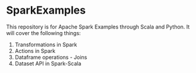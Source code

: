 # SparkExamples
This repository is for Apache Spark Examples through Scala and Python.
It will cover the following things:
  1. Transformations in Spark
  2. Actions in Spark
  3. Dataframe operations - Joins
  4. Dataset API in Spark-Scala

